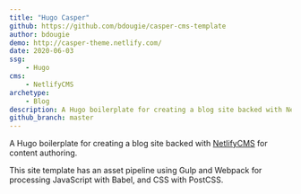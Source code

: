 ```yaml
---
title: "Hugo Casper"
github: https://github.com/bdougie/casper-cms-template
author: bdougie
demo: http://casper-theme.netlify.com/
date: 2020-06-03
ssg:
    - Hugo
cms:
    - NetlifyCMS
archetype:
    - Blog
description: A Hugo boilerplate for creating a blog site backed with NetlifyCMS.
github_branch: master
---
```


A Hugo boilerplate for creating a blog site backed with [NetlifyCMS](https://www.netlifycms.org) for content authoring.

This site template has an asset pipeline using Gulp and Webpack for processing JavaScript with Babel, and CSS with PostCSS.